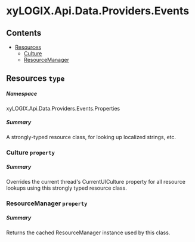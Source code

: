 ﻿<a name='assembly'></a>
# xyLOGIX.Api.Data.Providers.Events

## Contents

- [Resources](#T-xyLOGIX-Api-Data-Providers-Events-Properties-Resources 'xyLOGIX.Api.Data.Providers.Events.Properties.Resources')
  - [Culture](#P-xyLOGIX-Api-Data-Providers-Events-Properties-Resources-Culture 'xyLOGIX.Api.Data.Providers.Events.Properties.Resources.Culture')
  - [ResourceManager](#P-xyLOGIX-Api-Data-Providers-Events-Properties-Resources-ResourceManager 'xyLOGIX.Api.Data.Providers.Events.Properties.Resources.ResourceManager')

<a name='T-xyLOGIX-Api-Data-Providers-Events-Properties-Resources'></a>
## Resources `type`

##### Namespace

xyLOGIX.Api.Data.Providers.Events.Properties

##### Summary

A strongly-typed resource class, for looking up localized strings, etc.

<a name='P-xyLOGIX-Api-Data-Providers-Events-Properties-Resources-Culture'></a>
### Culture `property`

##### Summary

Overrides the current thread's CurrentUICulture property for all
  resource lookups using this strongly typed resource class.

<a name='P-xyLOGIX-Api-Data-Providers-Events-Properties-Resources-ResourceManager'></a>
### ResourceManager `property`

##### Summary

Returns the cached ResourceManager instance used by this class.
